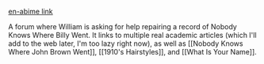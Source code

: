 [en-abime link](https://www.en-abime.com/cylinder-restoration-help)

A forum where William is asking for help repairing a record of Nobody Knows Where Billy Went. It links to multiple real academic articles (which I'll add to the web later, I'm too lazy right now), as well as [[Nobody Knows Where John Brown Went]], [[1910's Hairstyles]], and [[What Is Your Name]].